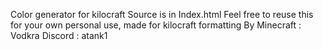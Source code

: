 Color generator for kilocraft
Source is in Index.html
Feel free to reuse this for your own personal use, made for kilocraft formatting 
By 
Minecraft : Vodkra 
Discord : atank1
